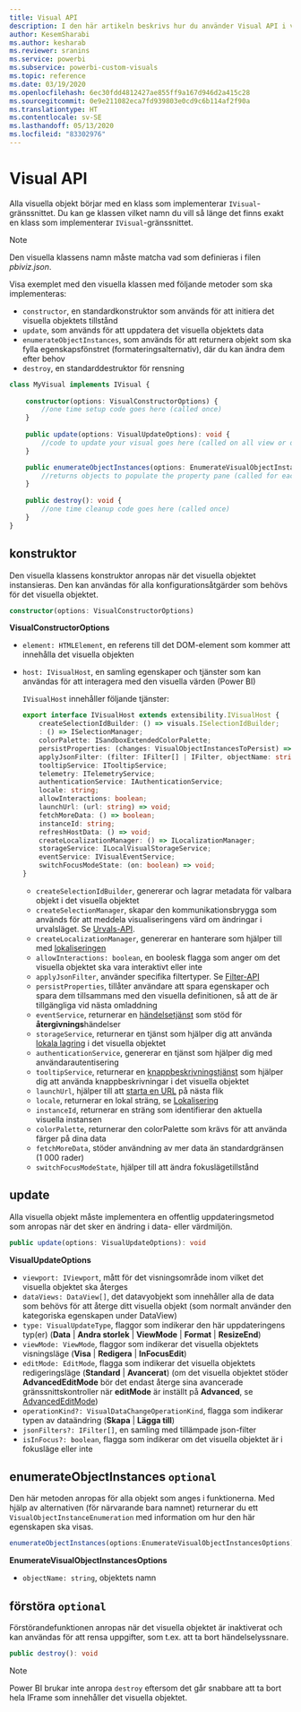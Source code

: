 ```yaml
---
title: Visual API
description: I den här artikeln beskrivs hur du använder Visual API i visuella objekt för Power BI
author: KesemSharabi
ms.author: kesharab
ms.reviewer: sranins
ms.service: powerbi
ms.subservice: powerbi-custom-visuals
ms.topic: reference
ms.date: 03/19/2020
ms.openlocfilehash: 6ec30fdd4812427ae855ff9a167d946d2a415c28
ms.sourcegitcommit: 0e9e211082eca7fd939803e0cd9c6b114af2f90a
ms.translationtype: HT
ms.contentlocale: sv-SE
ms.lasthandoff: 05/13/2020
ms.locfileid: "83302976"
---
```

# <a name="visual-api"></a>Visual API
Alla visuella objekt börjar med en klass som implementerar `IVisual`-gränssnittet. Du kan ge klassen vilket namn du vill så länge det finns exakt en klass som implementerar `IVisual`-gränssnittet.

> [!NOTE]
> Den visuella klassens namn måste matcha vad som definieras i filen *pbiviz.json*.

Visa exemplet med den visuella klassen med följande metoder som ska implementeras:

* `constructor`, en standardkonstruktor som används för att initiera det visuella objektets tillstånd
* `update`, som används för att uppdatera det visuella objektets data
* `enumerateObjectInstances`, som används för att returnera objekt som ska fylla egenskapsfönstret (formateringsalternativ), där du kan ändra dem efter behov
* `destroy`, en standarddestruktor för rensning

```typescript
class MyVisual implements IVisual {
    
    constructor(options: VisualConstructorOptions) {
        //one time setup code goes here (called once)
    }
    
    public update(options: VisualUpdateOptions): void {
        //code to update your visual goes here (called on all view or data changes)
    }

    public enumerateObjectInstances(options: EnumerateVisualObjectInstancesOptions): VisualObjectInstanceEnumeration {
        //returns objects to populate the property pane (called for each object defined in capabilities)
    }
    
    public destroy(): void {
        //one time cleanup code goes here (called once)
    }
}
```

## <a name="constructor"></a>konstruktor

Den visuella klassens konstruktor anropas när det visuella objektet instansieras. Den kan användas för alla konfigurationsåtgärder som behövs för det visuella objektet.

```typescript
constructor(options: VisualConstructorOptions)
```

**VisualConstructorOptions**

* `element: HTMLElement`, en referens till det DOM-element som kommer att innehålla det visuella objekten
* `host: IVisualHost`, en samling egenskaper och tjänster som kan användas för att interagera med den visuella värden (Power BI)

   `IVisualHost` innehåller följande tjänster:

   ```typescript
   export interface IVisualHost extends extensibility.IVisualHost {
       createSelectionIdBuilder: () => visuals.ISelectionIdBuilder;
       : () => ISelectionManager;
       colorPalette: ISandboxExtendedColorPalette;
       persistProperties: (changes: VisualObjectInstancesToPersist) => void;
       applyJsonFilter: (filter: IFilter[] | IFilter, objectName: string, propertyName: string, action: FilterAction) => void;
       tooltipService: ITooltipService;
       telemetry: ITelemetryService;
       authenticationService: IAuthenticationService;
       locale: string;
       allowInteractions: boolean;
       launchUrl: (url: string) => void;
       fetchMoreData: () => boolean;
       instanceId: string;
       refreshHostData: () => void;
       createLocalizationManager: () => ILocalizationManager;
       storageService: ILocalVisualStorageService;
       eventService: IVisualEventService;
       switchFocusModeState: (on: boolean) => void;
   }
   ```
   * `createSelectionIdBuilder`, genererar och lagrar metadata för valbara objekt i det visuella objektet
   * `createSelectionManager`, skapar den kommunikationsbrygga som används för att meddela visualiseringens värd om ändringar i urvalsläget. Se [Urvals-API](./selection-api.md).
   * `createLocalizationManager`, genererar en hanterare som hjälper till med [lokaliseringen](./localization.md)
   * `allowInteractions: boolean`, en boolesk flagga som anger om det visuella objektet ska vara interaktivt eller inte
   * `applyJsonFilter`, använder specifika filtertyper. Se [Filter-API](./filter-api.md)
   * `persistProperties`, tillåter användare att spara egenskaper och spara dem tillsammans med den visuella definitionen, så att de är tillgängliga vid nästa omladdning
   * `eventService`, returnerar en [händelsetjänst](./event-service.md) som stöd för **återgivnings**händelser
   * `storageService`, returnerar en tjänst som hjälper dig att använda [lokala lagring](./local-storage.md) i det visuella objektet
   * `authenticationService`, genererar en tjänst som hjälper dig med användarautentisering
   * `tooltipService`, returnerar en [knappbeskrivningstjänst](./add-tooltips.md) som hjälper dig att använda knappbeskrivningar i det visuella objektet
   * `launchUrl`, hjälper till att [starta en URL](./launch-url.md) på nästa flik
   * `locale`, returnerar en lokal sträng, se [Lokalisering](./localization.md)
   * `instanceId`, returnerar en sträng som identifierar den aktuella visuella instansen
   * `colorPalette`, returnerar den colorPalette som krävs för att använda färger på dina data
   * `fetchMoreData`, stöder användning av mer data än standardgränsen (1 000 rader)
   * `switchFocusModeState`, hjälper till att ändra fokuslägetillstånd

## <a name="update"></a>update

Alla visuella objekt måste implementera en offentlig uppdateringsmetod som anropas när det sker en ändring i data- eller värdmiljön.

```typescript
public update(options: VisualUpdateOptions): void
```

**VisualUpdateOptions**

* `viewport: IViewport`, mått för det visningsområde inom vilket det visuella objektet ska återges
* `dataViews: DataView[]`, det datavyobjekt som innehåller alla de data som behövs för att återge ditt visuella objekt (som normalt använder den kategoriska egenskapen under DataView)
* `type: VisualUpdateType`, flaggor som indikerar den här uppdateringens typ(er) (**Data** | **Andra storlek** | **ViewMode** | **Format** | **ResizeEnd**)
* `viewMode: ViewMode`, flaggor som indikerar det visuella objektets visningsläge (**Visa** | **Redigera** | **InFocusEdit**)
* `editMode: EditMode`, flagga som indikerar det visuella objektets redigeringsläge (**Standard** | **Avancerat**) (om det visuella objektet stöder **AdvancedEditMode** bör det endast återge sina avancerade gränssnittskontroller när **editMode** är inställt på **Advanced**, se [AdvancedEditMode](./advanced-edit-mode.md))
* `operationKind?: VisualDataChangeOperationKind`, flagga som indikerar typen av dataändring (**Skapa** | **Lägga till**)
* `jsonFilters?: IFilter[]`, en samling med tillämpade json-filter
* `isInFocus?: boolean`, flagga som indikerar om det visuella objektet är i fokusläge eller inte
    
## <a name="enumerateobjectinstances-optional"></a>enumerateObjectInstances `optional`

Den här metoden anropas för alla objekt som anges i funktionerna. Med hjälp av alternativen (för närvarande bara namnet) returnerar du ett `VisualObjectInstanceEnumeration` med information om hur den här egenskapen ska visas.

```typescript
enumerateObjectInstances(options:EnumerateVisualObjectInstancesOptions):VisualObjectInstanceEnumeration
```

**EnumerateVisualObjectInstancesOptions**

* `objectName: string`, objektets namn

## <a name="destroy-optional"></a>förstöra `optional`

Förstörandefunktionen anropas när det visuella objektet är inaktiverat och kan användas för att rensa uppgifter, som t.ex. att ta bort händelselyssnare.

``` typescript
public destroy(): void
```

> [!Note]
> Power BI brukar inte anropa `destroy` eftersom det går snabbare att ta bort hela IFrame som innehåller det visuella objektet.
